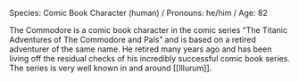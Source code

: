 Species: Comic Book Character (human) / Pronouns: he/him / Age: 82

The Commodore is a comic book character in the comic series “The Titanic Adventures of The Commodore and Pals” and is based on a retired adventurer of the same name. He retired many years ago and has been living off the residual checks of his incredibly successful comic book series. The series is very well known in and around [[Illurum]].